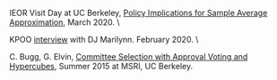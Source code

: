 


IEOR Visit Day at UC Berkeley, [Policy Implications for Sample Average Approximation](https://drive.google.com/open?id=1vTm4qFRAe7ID3L6q2uj-OpyAd30IKjnj), March 2020. \

KPOO [interview](https://drive.google.com/file/d/1qDgy1lUmjOPlBz1A0EsSVNQP-0B3qScQ/view?usp=sharing) with DJ Marilynn. February 2020. \

C. Bugg, G. Elvin, [Committee Selection with Approval Voting and Hypercubes](https://drive.google.com/file/d/1p19Id_1avKfIBhfHjv1b27Zj-lvxNCT_/view?usp=sharing), Summer 2015 at MSRI, UC Berkeley. 
